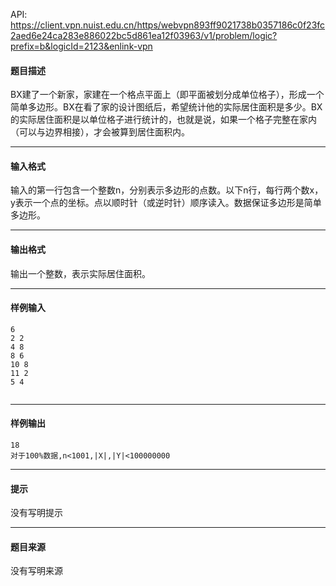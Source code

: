 API: https://client.vpn.nuist.edu.cn/https/webvpn893ff9021738b0357186c0f23fc2aed6e24ca283e886022bc5d861ea12f03963/v1/problem/logic?prefix=b&logicId=2123&enlink-vpn

#### 题目描述

BX建了一个新家，家建在一个格点平面上（即平面被划分成单位格子），形成一个简单多边形。BX在看了家的设计图纸后，希望统计他的实际居住面积是多少。BX的实际居住面积是以单位格子进行统计的，也就是说，如果一个格子完整在家内（可以与边界相接），才会被算到居住面积内。

---

#### 输入格式

输入的第一行包含一个整数n，分别表示多边形的点数。以下n行，每行两个数x，y表示一个点的坐标。点以顺时针（或逆时针）顺序读入。数据保证多边形是简单多边形。

---

#### 输出格式

输出一个整数，表示实际居住面积。

---

#### 样例输入
```
6
2 2
4 8
8 6
10 8
11 2
5 4


```

---

#### 样例输出
```
18
对于100%数据,n<1001,|X|,|Y|<100000000

```

---

#### 提示

没有写明提示

---

#### 题目来源

没有写明来源